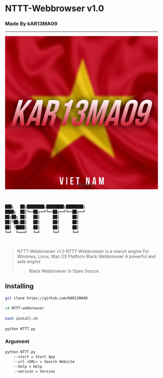 # NTTT-Webbrowser v1.0
### Made By kAR13MA09

<hr>

<p align="center">

[![NTTT-Webbrowser Logo](./Icon/NTTT-webbrowser-icon.png "Black Webbrowser")](https://github.com/KAR13MA09)

</p><br>

``` txt
███╗   ██╗████████╗████████╗████████╗ 
████╗  ██║╚══██╔══╝╚══██╔══╝╚══██╔══╝ 
██╔██╗ ██║   ██║      ██║      ██║     
██║╚██╗██║   ██║      ██║      ██║  
██║ ╚████║   ██║      ██║      ██║     
╚═╝  ╚═══╝   ╚═╝      ╚═╝      ╚═╝                                          
```
<br>

> NTTT-Webbrowser v1.0
> NTTT-Webbrowser is a search engine
> For Windows, Linux, Mac OS Platform
> Black Webbrowser A powerful and safe engine
>> Black Webbrowser Is Open Source



## Installing
``` bash
git clone https://github.com/KAR13MA09

cd NTTT-webbrowser

bash install.sh

python NTTT.py
```

### Argument
```
python NTTT.py 
    --start = Start App
    --url <URL> = Search Website
    --help = Help
    --version = Version
```
<br>

